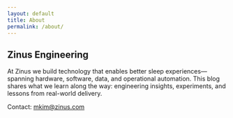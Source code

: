 ```yaml
---
layout: default
title: About
permalink: /about/
---
```


## Zinus Engineering

At Zinus we build technology that enables better sleep experiences—spanning hardware, software, data, and operational automation. This blog shares what we learn along the way: engineering insights, experiments, and lessons from real-world delivery.

Contact: mkim@zinus.com


